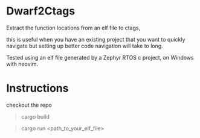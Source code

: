 # Dwarf2Ctags
Extract the function locations from an elf file to ctags, 

this is useful when you have an existing project that you want to quickly navigate but setting up better code navigation will take to long.

Tested using an elf file generated by a Zephyr RTOS c project, on Windows with neovim.


# Instructions
checkout the repo
> cargo build

> cargo run <path_to_your_elf_file>

